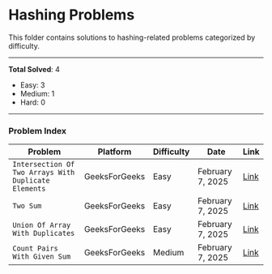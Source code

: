 # Hashing Problems

This folder contains solutions to hashing-related problems categorized by difficulty.

---
        
**Total Solved**: 4
- Easy: 3
- Medium: 1
- Hard: 0

---

### Problem Index

| Problem | Platform | Difficulty | Date | Link |
|---------|----------|------------|------|------|
| `Intersection Of Two Arrays With Duplicate Elements` | GeeksForGeeks | Easy | February 7, 2025 | [Link](https://www.geeksforgeeks.org/batch/gfg-160-problems/track/hashing-gfg-160/problem/intersection-of-two-arrays-with-duplicate-elements) |
| `Two Sum` | GeeksForGeeks | Easy | February 7, 2025 | [Link](https://www.geeksforgeeks.org/batch/gfg-160-problems/track/hashing-gfg-160/problem/key-pair5616) |
| `Union Of Array With Duplicates` | GeeksForGeeks | Easy | February 7, 2025 | [Link](https://www.geeksforgeeks.org/batch/gfg-160-problems/track/hashing-gfg-160/problem/union-of-two-arrays3538) |
| `Count Pairs With Given Sum` | GeeksForGeeks | Medium | February 7, 2025 | [Link](https://www.geeksforgeeks.org/batch/gfg-160-problems/track/hashing-gfg-160/problem/count-pairs-with-given-sum--150253) |